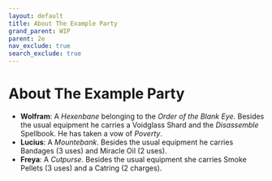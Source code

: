 ```yaml
---
layout: default
title: About The Example Party
grand_parent: WIP
parent: 2e
nav_exclude: true
search_exclude: true
---
```


# About The Example Party

- **Wolfram**: A _Hexenbane_ belonging to the _Order of the Blank Eye_. Besides the usual equipment he carries a Voidglass Shard and the _Disassemble_ Spellbook. He has taken a vow of _Poverty_. 
- **Lucius**: A _Mountebank_. Besides the usual equipment he carries Bandages (3 uses) and Miracle Oil (2 uses).
- **Freya**: A _Cutpurse_. Besides the usual equipment she carries Smoke Pellets (3 uses) and a Catring (2 charges).
